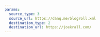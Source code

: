 ```yaml
---
params:
  source_type: 3
  source_url: https://danq.me/blogroll.xml
  destination_type: 2
  destination_url: https://joekrall.com/
---
```

